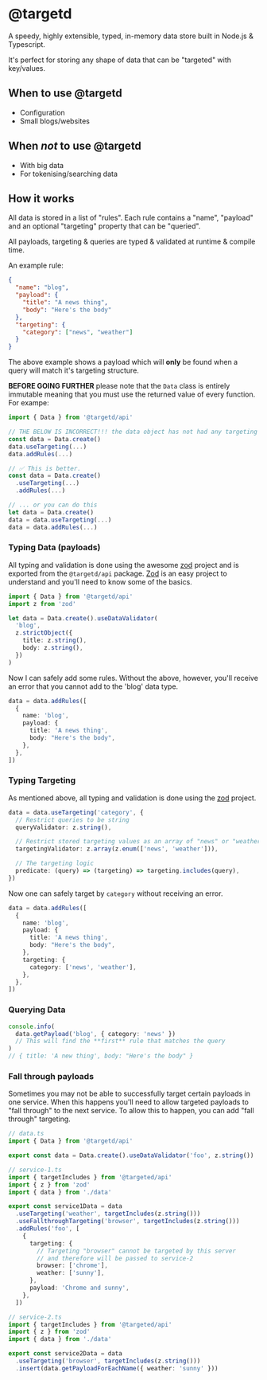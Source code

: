[zod]: https://github.com/colinhacks/zod

# @targetd

A speedy, highly extensible, typed, in-memory data store built in Node.js & Typescript.

It's perfect for storing any shape of data that can be "targeted" with key/values.

## When to use @targetd

- Configuration
- Small blogs/websites

## When _not_ to use @targetd

- With big data
- For tokenising/searching data

## How it works

All data is stored in a list of "rules". Each rule contains a "name", "payload" and an optional "targeting" property that can be "queried".

All payloads, targeting & queries are typed & validated at runtime & compile time.

An example rule:

```json
{
  "name": "blog",
  "payload": {
    "title": "A news thing",
    "body": "Here's the body"
  },
  "targeting": {
    "category": ["news", "weather"]
  }
}
```

The above example shows a payload which will **only** be found when a query will match it's targeting structure.

**BEFORE GOING FURTHER** please note that the `Data` class is entirely immutable meaning that you must use the returned value of every function. For exampe:

```typescript
import { Data } from '@targetd/api'

// THE BELOW IS INCORRECT!!! the data object has not had any targeting or rules added
const data = Data.create()
data.useTargeting(...)
data.addRules(...)

// ✅ This is better.
const data = Data.create()
  .useTargeting(...)
  .addRules(...)

// ... or you can do this
let data = Data.create()
data = data.useTargeting(...)
data = data.addRules(...)
```

### Typing Data (payloads)

All typing and validation is done using the awesome [zod][] project and is exported from the `@targetd/api` package. [Zod][zod] is an easy project to understand and you'll need to know some of the basics.

```typescript
import { Data } from '@targetd/api'
import z from 'zod'

let data = Data.create().useDataValidator(
  'blog',
  z.strictObject({
    title: z.string(),
    body: z.string(),
  })
)
```

Now I can safely add some rules. Without the above, however, you'll receive an error that you cannot add to the 'blog' data type.

```typescript
data = data.addRules([
  {
    name: 'blog',
    payload: {
      title: 'A news thing',
      body: "Here's the body",
    },
  },
])
```

### Typing Targeting

As mentioned above, all typing and validation is done using the [zod][] project.

```typescript
data = data.useTargeting('category', {
  // Restrict queries to be string
  queryValidator: z.string(),

  // Restrict stored targeting values as an array of "news" or "weather"
  targetingValidator: z.array(z.enum(['news', 'weather'])),

  // The targeting logic
  predicate: (query) => (targeting) => targeting.includes(query),
})
```

Now one can safely target by `category` without receiving an error.

```typescript
data = data.addRules([
  {
    name: 'blog',
    payload: {
      title: 'A news thing',
      body: "Here's the body",
    },
    targeting: {
      category: ['news', 'weather'],
    },
  },
])
```

### Querying Data

```typescript
console.info(
  data.getPayload('blog', { category: 'news' })
  // This will find the **first** rule that matches the query
)
// { title: 'A new thing', body: "Here's the body" }
```

### Fall through payloads

Sometimes you may not be able to successfully target certain payloads in one service. When this happens you'll need to allow targeted payloads to "fall through" to the next service. To allow this to happen, you can add "fall through" targeting.

```typescript
// data.ts
import { Data } from '@targetd/api'

export const data = Data.create().useDataValidator('foo', z.string())
```

```typescript
// service-1.ts
import { targetIncludes } from '@targeted/api'
import { z } from 'zod'
import { data } from './data'

export const service1Data = data
  .useTargeting('weather', targetIncludes(z.string()))
  .useFallthroughTargeting('browser', targetIncludes(z.string()))
  .addRules('foo', [
    {
      targeting: {
        // Targeting "browser" cannot be targeted by this server
        // and therefore will be passed to service-2
        browser: ['chrome'],
        weather: ['sunny'],
      },
      payload: 'Chrome and sunny',
    },
  ])
```

```typescript
// service-2.ts
import { targetIncludes } from '@targeted/api'
import { z } from 'zod'
import { data } from './data'

export const service2Data = data
  .useTargeting('browser', targetIncludes(z.string()))
  .insert(data.getPayloadForEachName({ weather: 'sunny' }))
```
